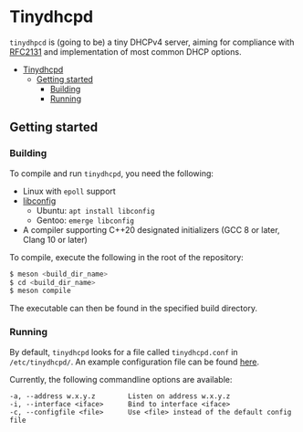 # Tinydhcpd

`tinydhpcd` is (going to be) a tiny DHCPv4 server, aiming for compliance with [RFC2131](https://datatracker.ietf.org/doc/html/rfc2131) and implementation of
most common DHCP options.

- [Tinydhcpd](#tinydhcpd)
  - [Getting started](#getting-started)
    - [Building](#building)
    - [Running](#running)

## Getting started
### Building
To compile and run `tinydhcpd`, you need the following:

- Linux with `epoll` support
- [libconfig](https://github.com/hyperrealm/libconfig)
  - Ubuntu: `apt install libconfig`
  - Gentoo: `emerge libconfig`  
- A compiler supporting C++20 designated initializers (GCC 8 or later, Clang 10 or later)

To compile, execute the following in the root of the repository:
```bash
$ meson <build_dir_name>
$ cd <build_dir_name>
$ meson compile
```
The executable can then be found in the specified build directory.

### Running
By default, `tinydhcpd` looks for a file called `tinydhcpd.conf` in `/etc/tinydhcpd/`. An example configuration file can be found [here](examples/example.conf).

Currently, the following commandline options are available:
```
-a, --address w.x.y.z        Listen on address w.x.y.z
-i, --interface <iface>      Bind to interface <iface>
-c, --configfile <file>      Use <file> instead of the default config file
```